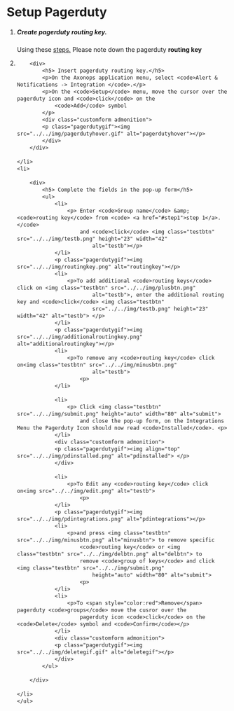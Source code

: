 # Setup Pagerduty


<ol>
    <li>
        <div id="step1">
            <h5> Create pagerduty routing key.</h5>
            <p> Using these <a href="https://support.pagerduty.com/docs/services-and-integrations" target="_blank">steps.</a>
                Please note down the pagerduty <strong>routing key</strong></p>
        </div>
    </li>
    <li>

        <div>
            <h5> Insert pagerduty routing key.</h5>
            <p>On the Axonops application menu, select <code>Alert & Notifications -> Integration </code>.</p>
            <p>On the <code>Setup</code> menu, move the cursor over the pagerduty icon and <code>click</code> on the
                <code>Add</code> symbol
            </p>
            <div class="customform admonition">
            <p class="pagerdutygif"><img src="../../img/pagerdutyhover.gif" alt="pagerdutyhover"></p>
            </div>
        </div>

    </li>
    <li>

        <div>
            <h5> Complete the fields in the pop-up form</h5>
            <ul>
                <li>
                    <p> Enter <code>Group name</code> &amp; <code>routing key</code> from <code> <a href="#step1">step 1</a>.</code>
                        and <code>click</code> <img class="testbtn" src="../../img/testb.png" height="23" width="42"
                            alt="testb"></p>
                </li>
                <p class="pagerdutygif"><img src="../../img/routingkey.png" alt="routingkey"></p>
                <li>
                    <p>To add additional <code>routing keys</code> click on <img class="testbtn" src="../../img/plusbtn.png"
                            alt="testb">, enter the additional routing key and <code>click</code> <img class="testbtn"
                            src="../../img/testb.png" height="23" width="42" alt="testb"> </p>
                </li>
                <p class="pagerdutygif"><img src="../../img/additionalroutingkey.png" alt="additionalroutingkey"></p>
                <li>
                    <p>To remove any <code>routing key</code> click on<img class="testbtn" src="../../img/minusbtn.png"
                            alt="testb">
                        <p>
                </li>

                <li>
                    <p> Click <img class="testbtn" src="../../img/submit.png" height="auto" width="80" alt="submit">
                        and close the pop-up form, on the Integrations Menu the Pagerduty Icon should now read <code>Installed</code>. <p>
                </li>
                <div class="customform admonition">
                <p class="pagerdutygif"><img align="top" src="../../img/pdinstalled.png" alt="pdinstalled"> </p>
                </div>

                <li>
                    <p>To Edit any <code>routing key</code> click on<img src="../../img/edit.png" alt="testb">
                        <p>
                </li>
                <p class="pagerdutygif"><img src="../../img/pdintegrations.png" alt="pdintegrations"></p>
                <li>
                    <p>and press <img class="testbtn" src="../../img/minusbtn.png" alt="minusbtn"> to remove specific
                        <code>routing key</code> or <img class="testbtn" src="../../img/delbtn.png" alt="delbtn"> to
                        remove <code>group of keys</code> and click <img class="testbtn" src="../../img/submit.png"
                            height="auto" width="80" alt="submit">
                        <p>
                </li>
                <li>
                    <p>To <span style="color:red">Remove</span> pagerduty <code>groups</code> move the cusror over the
                        pagerduty icon <code>click</code> on the <code>Delete</code> symbol and <code>Confirm</code></p>
                </li>
                <div class="customform admonition">
                <p class="pagerdutygif"><img src="../../img/deletegif.gif" alt="deletegif"></p>
                </div>
            </ul>

        </div>

    </li>
    </ul>